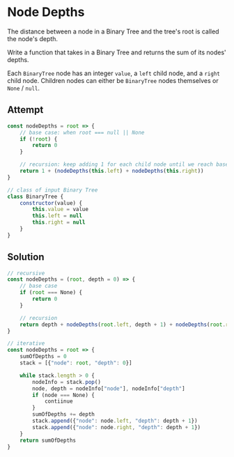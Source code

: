 # Node Depths
The distance between a node in a Binary Tree and the tree's root is called the node's depth.

Write a function that takes in a Binary Tree and returns the sum of its nodes' depths.

Each `BinaryTree` node has an integer `value`, a `left` child node, and a `right` child node. Children nodes can either be `BinaryTree` nodes themselves or `None` / `null`.

## Attempt
```js
const nodeDepths = root => {
    // base case: when root === null || None
    if (!root) {
        return 0
    }

    // recursion: keep adding 1 for each child node until we reach base case
    return 1 + (nodeDepths(this.left) + nodeDepths(this.right))
}

// class of input Binary Tree
class BinaryTree {
    constructor(value) {
        this.value = value
        this.left = null
        this.right = null
    }
}
```

## Solution
```js
// recursive
const nodeDepths = (root, depth = 0) => {
    // base case
    if (root === None) {
        return 0
    }

    // recursion
    return depth + nodeDepths(root.left, depth + 1) + nodeDepths(root.right, depth + 1)
}

// iterative
const nodeDepths = root => {
    sumOfDepths = 0
    stack = [{"node": root, "depth": 0}]

    while stack.length > 0 {
        nodeInfo = stack.pop()
        node, depth = nodeInfo["node"], nodeInfo["depth"]
        if (node === None) {
            contiinue
        }
        sumOfDepths += depth
        stack.append({"node": node.left, "depth": depth + 1})
        stack.append({"node": node.right, "depth": depth + 1})
    }
    return sumOfDepths
}
```